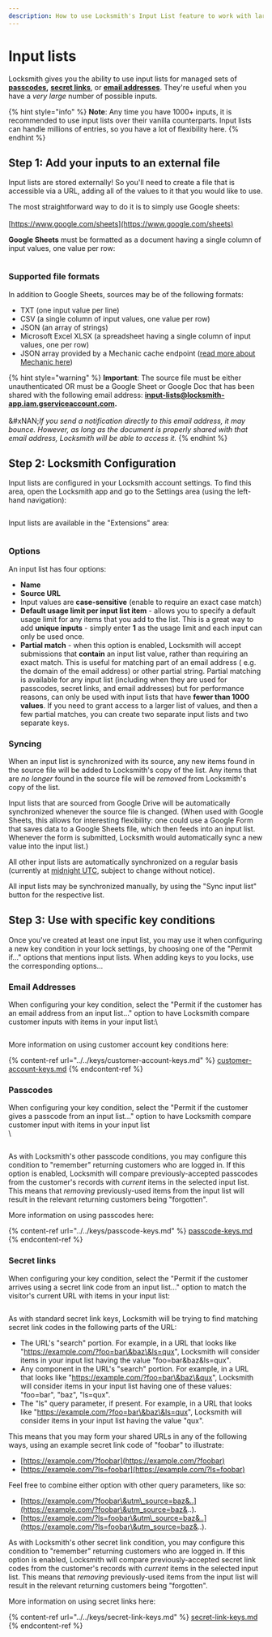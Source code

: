 ```yaml
---
description: How to use Locksmith's Input List feature to work with large numbers of inputs
---
```


# Input lists

Locksmith gives you the ability to use input lists for managed sets of [**passcodes**](../../keys/passcode-keys.md)**,** [**secret links**](../../keys/secret-link-keys.md), or [**email addresses**](../../keys/customer-account-keys.md). They're useful when you have a _very large_ number of possible inputs.

{% hint style="info" %}
**Note**: Any time you have 1000+ inputs, it is recommended to use input lists over their vanilla counterparts. Input lists can handle millions of entries, so you have a lot of flexibility here.
{% endhint %}

## Step 1: Add your inputs to an external file

Input lists are stored externally! So you'll need to create a file that is accessible via a URL, adding all of the values to it that you would like to use.

The most straightforward way to do it is to simply use Google sheets:\
\
[https://www.google.com/sheets](https://www.google.com/sheets)

**Google Sheets** must be formatted as a document having a single column of input values, one value per row:

<figure><img src="../../.gitbook/assets/Screenshot 2025-08-22 at 11.44.48 AM.png" alt=""><figcaption></figcaption></figure>

### Supported file formats

In addition to Google Sheets, sources may be of the following formats:

* TXT (one input value per line)
* CSV (a single column of input values, one value per row)
* JSON (an array of strings)
* Microsoft Excel XLSX (a spreadsheet having a single column of input values, one per row)
* JSON array provided by a Mechanic cache endpoint ([read more about Mechanic here](https://apps.shopify.com/mechanic))

{% hint style="warning" %}
**Important**: The source file must be either unauthenticated OR must be a Google Sheet or Google Doc that has been shared with the following email address: **input-lists@locksmith-app.iam.gserviceaccount.com.** \
\
&#xNAN;_&#x49;f you send a notification directly to this email address, it may bounce. However, as long as the document is properly shared with that email address, Locksmith will be able to access it._
{% endhint %}

## Step 2: Locksmith Configuration

Input lists are configured in your Locksmith account settings. To find this area, open the Locksmith app and go to the Settings area (using the left-hand navigation):

<figure><img src="../../.gitbook/assets/Screen Shot 2022-11-08 at 9.31.31 PM.png" alt=""><figcaption></figcaption></figure>

Input lists are available in the "Extensions" area:

<figure><img src="../../.gitbook/assets/Screen Shot 2022-11-08 at 9.34.37 PM.png" alt=""><figcaption></figcaption></figure>

### Options

An input list has four options:

* **Name**
* **Source URL**&#x20;
* Input values are **case-sensitive** (enable to require an exact case match)
* **Default usage limit per input list item** - allows you to specify a default usage limit for any items that you add to the list. This is a great way to add **unique inputs** - simply enter **1** as the usage limit and each input can only be used once.
* **Partial match** - when this option is enabled, Locksmith will accept submissions that **contain** an input list value, rather than requiring an exact match. This is useful for matching part of an email address ( e.g. the domain of the email address) or other partial string. Partial matching is available for any input list (including when they are used for passcodes, secret links, and email addresses) but for performance reasons, can only be used with input lists that have **fewer than 1000 values**. If you need to grant access to a larger list of values, and then a few partial matches, you can create two separate input lists and two separate keys.

### Syncing <a href="#syncing" id="syncing"></a>

When an input list is synchronized with its source, any new items found in the source file will be added to Locksmith's copy of the list. Any items that are  _no longer_ found in the source file will be _removed_ from Locksmith's copy of the list.

Input lists that are sourced from Google Drive will be automatically synchronized whenever the source file is changed. (When used with Google Sheets, this allows for interesting flexibility: one could use a Google Form that saves data to a Google Sheets file, which then feeds into an input list. Whenever the form is submitted, Locksmith would automatically sync a new value into the input list.)

All other input lists are automatically synchronized on a regular basis (currently at [midnight UTC](https://time.is/UTC), subject to change without notice).

All input lists may be synchronized manually, by using the "Sync input list" button for the respective list.

## Step 3: Use with specific key conditions

Once you've created at least one input list, you may use it when configuring a new key condition in your lock settings, by choosing one of the "Permit if..." options that mentions input lists. When adding keys to you locks, use the corresponding options...

### Email Addresses&#x20;

When configuring your key condition, select the "Permit if the customer has an email address from an input list…" option to have Locksmith compare customer inputs with items in your input list:\


<figure><img src="../../.gitbook/assets/Screen Shot 2022-11-08 at 9.39.11 PM.png" alt=""><figcaption></figcaption></figure>

More information on using customer account key conditions here:

{% content-ref url="../../keys/customer-account-keys.md" %}
[customer-account-keys.md](../../keys/customer-account-keys.md)
{% endcontent-ref %}

### Passcodes

When configuring your key condition, select the "Permit if the customer gives a passcode from an input list…" option to have Locksmith compare customer input with items in your input list\
\


<figure><img src="../../.gitbook/assets/Screen Shot 2022-11-08 at 9.41.27 PM.png" alt=""><figcaption></figcaption></figure>

As with Locksmith's other passcode conditions, you may configure this condition to "remember" returning customers who are logged in. If this option is enabled, Locksmith will compare previously-accepted passcodes from the customer's records with _current_ items in the selected input list. This means that _removing_ previously-used items from the input list will result in the relevant returning customers being "forgotten".

More information on using passcodes here:

{% content-ref url="../../keys/passcode-keys.md" %}
[passcode-keys.md](../../keys/passcode-keys.md)
{% endcontent-ref %}

### Secret links

When configuring your key condition, select the "Permit if the customer arrives using a secret link code from an input list…" option to match the visitor's current URL with items in your input list:

<figure><img src="../../.gitbook/assets/Screen Shot 2022-11-08 at 9.54.03 PM.png" alt=""><figcaption></figcaption></figure>

As with standard secret link keys, Locksmith will be trying to find matching secret link codes in the following parts of the URL:

* The URL's "search" portion. For example, in a URL that looks like "https://example.com/?foo=bar\&baz\&ls=qux", Locksmith will consider items in your input list having the value "foo=bar\&baz\&ls=qux".
* Any component in the URL's "search" portion. For example, in a URL that looks like "https://example.com/?foo=bar\&baz\&qux", Locksmith will consider items in your input list having one of these values: "foo=bar", "baz", "ls=qux".
* The "ls" query parameter, if present. For example, in a URL that looks like "https://example.com/?foo=bar\&baz\&ls=qux", Locksmith will consider items in your input list having the value "qux".

This means that you may form your shared URLs in any of the following ways, using an example secret link code of "foobar" to illustrate:

* [https://example.com/?foobar](https://example.com/?foobar)
* [https://example.com/?ls=foobar](https://example.com/?ls=foobar)

Feel free to combine either option with other query parameters, like so:

* [https://example.com/?foobar\&utm\_source=baz&..](https://example.com/?foobar\&utm_source=baz&..).
* [https://example.com/?ls=foobar\&utm\_source=baz&..](https://example.com/?ls=foobar\&utm_source=baz&..).

As with Locksmith's other secret link condition, you may configure this condition to "remember" returning customers who are logged in. If this option is enabled, Locksmith will compare previously-accepted secret link codes from the customer's records with  _current_ items in the selected input list. This means that _removing_ previously-used items from the input list will result in the relevant returning customers being "forgotten".

More information on using secret links here:

{% content-ref url="../../keys/secret-link-keys.md" %}
[secret-link-keys.md](../../keys/secret-link-keys.md)
{% endcontent-ref %}
